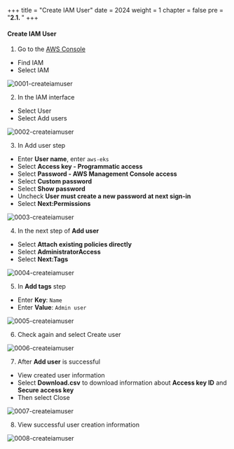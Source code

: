 +++
title = "Create IAM User"
date = 2024
weight = 1
chapter = false
pre = "<b>2.1. </b>"
+++

#### Create IAM User
1. Go to the [AWS Console](https://aws.amazon.com/console/) 
- Find IAM
- Select IAM

![0001-createiamuser](../images/2-Preparation-steps/1-Create-IAM-User/0001-createiamuser.png?width=90pc)

2. In the IAM interface
- Select User
- Select Add users

![0002-createiamuser](../images/2-Preparation-steps/1-Create-IAM-User/0002-createiamuser.png?width=90pc)

3. In Add user step
- Enter **User name**, enter `aws-eks`
- Select **Access key - Programmatic access**
- Select **Password - AWS Management Console access**
- Select **Custom password**
- Select **Show password**
- Uncheck **User must create a new password at next sign-in**
- Select **Next:Permissions**

![0003-createiamuser](../images/2-Preparation-steps/1-Create-IAM-User/0003-createiamuser.png?width=90pc)

4. In the next step of **Add user**
- Select **Attach existing policies directly**
- Select **AdministratorAccess**
- Select **Next:Tags**


![0004-createiamuser](../images/2-Preparation-steps/1-Create-IAM-User/0004-createiamuser.png?width=90pc)

5. In **Add tags** step
- Enter **Key**: `Name`
- Enter **Value**: `Admin user`

![0005-createiamuser](../images/2-Preparation-steps/1-Create-IAM-User/0005-createiamuser.png?width=90pc)

6. Check again and select Create user

![0006-createiamuser](../images/2-Preparation-steps/1-Create-IAM-User/0006-createiamuser.png?width=90pc)

7. After **Add user** is successful
- View created user information
- Select **Download.csv** to download information about **Access key ID** and **Secure access key**
- Then select Close

![0007-createiamuser](../images/2-Preparation-steps/1-Create-IAM-User/0007-createiamuser.png?width=90pc)

8. View successful user creation information

![0008-createiamuser](../images/2-Preparation-steps/1-Create-IAM-User/0008-createiamuser.png?width=90pc)